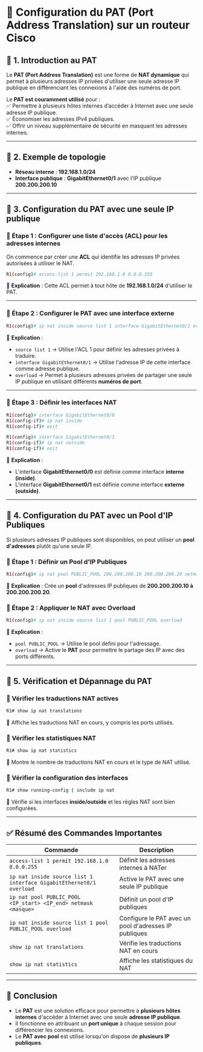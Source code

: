 # 🔹 **Configuration du PAT (Port Address Translation) sur un routeur Cisco**  

## 📌 **1. Introduction au PAT**  
Le **PAT (Port Address Translation)** est une forme de **NAT dynamique** qui permet à plusieurs adresses IP privées d'utiliser une seule adresse IP publique en différenciant les connexions à l'aide des numéros de port.  

Le **PAT est couramment utilisé** pour :  
✅ Permettre à plusieurs hôtes internes d’accéder à Internet avec une seule adresse IP publique.  
✅ Économiser les adresses IPv4 publiques.  
✅ Offrir un niveau supplémentaire de sécurité en masquant les adresses internes.  

---

## 📌 **2. Exemple de topologie**  
- **Réseau interne** : **192.168.1.0/24**  
- **Interface publique** : **GigabitEthernet0/1** avec l'IP publique **200.200.200.10**  

---

## 📌 **3. Configuration du PAT avec une seule IP publique**  
### **🔹 Étape 1 : Configurer une liste d'accès (ACL) pour les adresses internes**
On commence par créer une **ACL** qui identifie les adresses IP privées autorisées à utiliser le NAT.  
```bash
R1(config)# access-list 1 permit 192.168.1.0 0.0.0.255
```
📌 **Explication** : Cette ACL permet à tout hôte de **192.168.1.0/24** d'utiliser le PAT.

---

### **🔹 Étape 2 : Configurer le PAT avec une interface externe**
```bash
R1(config)# ip nat inside source list 1 interface GigabitEthernet0/1 overload
```
📌 **Explication** :  
- `source list 1` → Utilise l'ACL 1 pour définir les adresses privées à traduire.  
- `interface GigabitEthernet0/1` → Utilise l'adresse IP de cette interface comme adresse publique.  
- `overload` → Permet à plusieurs adresses privées de partager une seule IP publique en utilisant différents **numéros de port**.

---

### **🔹 Étape 3 : Définir les interfaces NAT**
```bash
R1(config)# interface GigabitEthernet0/0
R1(config-if)# ip nat inside
R1(config-if)# exit

R1(config)# interface GigabitEthernet0/1
R1(config-if)# ip nat outside
R1(config-if)# exit
```
📌 **Explication** :  
- L'interface **GigabitEthernet0/0** est définie comme interface **interne (inside)**.  
- L'interface **GigabitEthernet0/1** est définie comme interface **externe (outside)**.

---

## 📌 **4. Configuration du PAT avec un Pool d'IP Publiques**  
Si plusieurs adresses IP publiques sont disponibles, on peut utiliser un **pool d'adresses** plutôt qu'une seule IP.

### **🔹 Étape 1 : Définir un Pool d'IP Publiques**
```bash
R1(config)# ip nat pool PUBLIC_POOL 200.200.200.10 200.200.200.20 netmask 255.255.255.0
```
📌 **Explication** : Crée un **pool** d'adresses IP publiques de **200.200.200.10 à 200.200.200.20**.

### **🔹 Étape 2 : Appliquer le NAT avec Overload**
```bash
R1(config)# ip nat inside source list 1 pool PUBLIC_POOL overload
```
📌 **Explication** :  
- `pool PUBLIC_POOL` → Utilise le pool défini pour l'adressage.  
- `overload` → Active le **PAT** pour permettre le partage des IP avec des ports différents.

---

## 📌 **5. Vérification et Dépannage du PAT**
### **🔹 Vérifier les traductions NAT actives**
```bash
R1# show ip nat translations
```
📌 Affiche les traductions NAT en cours, y compris les ports utilisés.

### **🔹 Vérifier les statistiques NAT**
```bash
R1# show ip nat statistics
```
📌 Montre le nombre de traductions NAT en cours et le type de NAT utilisé.

### **🔹 Vérifier la configuration des interfaces**
```bash
R1# show running-config | include ip nat
```
📌 Vérifie si les interfaces **inside/outside** et les règles NAT sont bien configurées.

---

## ✅ **Résumé des Commandes Importantes**
| **Commande** | **Description** |
|--------------|-----------------|
| `access-list 1 permit 192.168.1.0 0.0.0.255` | Définit les adresses internes à NATer |
| `ip nat inside source list 1 interface GigabitEthernet0/1 overload` | Active le PAT avec une seule IP publique |
| `ip nat pool PUBLIC_POOL <IP_start> <IP_end> netmask <masque>` | Définit un pool d'IP publiques |
| `ip nat inside source list 1 pool PUBLIC_POOL overload` | Configure le PAT avec un pool d'adresses IP publiques |
| `show ip nat translations` | Vérifie les traductions NAT en cours |
| `show ip nat statistics` | Affiche les statistiques du NAT |

---

## 🎯 **Conclusion**
- Le **PAT** est une solution efficace pour permettre à **plusieurs hôtes internes** d'accéder à Internet avec une seule **adresse IP publique**.
- Il fonctionne en attribuant un **port unique** à chaque session pour différencier les connexions.
- Le **PAT avec pool** est utilisé lorsqu'on dispose de **plusieurs IP publiques**.